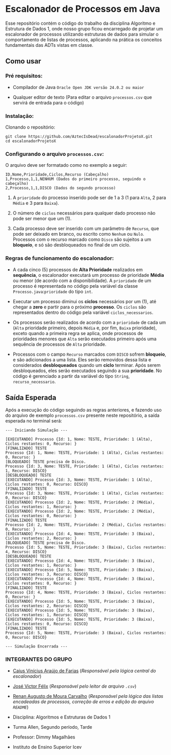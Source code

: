 # Escalonador de Processos em Java
Esse repositório contém o código do trabalho da disciplina Algoritmo e Estrutura de Dados 1, onde nosso grupo ficou encarregado de projetar um escalonador de processos utilizando estruturas de dados para simular o comportamento de listas de processos, aplicando na prática os conceitos fundamentais das ADTs vistas em classe.

## Como usar
### Pré requisitos:
- Compilador de Java ``Oracle Open JDK versão 24.0.2 ou maior``


- Qualquer editor de texto (Para editar o arquivo ``processos.csv`` que servirá de entrada para o código)

### Instalação:
Clonando o repositório:
```
git clone https://github.com/AztecIsDead/escalonadorProjetoX.git
cd escalonadorProjetoX
```
### Configurando o arquivo ``processos.csv``:
O arquivo deve ser formatado como no exemplo a seguir:
```
ID,Nome,Prioridade,Ciclos,Recurso (Cabeçalho)
1,Processo,1,1,NENHUM (Dados do primeiro processo, seguindo o cabeçalho)
2,Processo,1,1,DISCO (Dados do segundo processo)
```
1. A ``prioridade`` do processo inserido pode ser de 1 a 3 (1 para ``Alta``, 2 para ``Média`` e 3 para ``Baixa``).


2. O número de ``ciclos`` necessários para qualquer dado processo não pode ser menor que um (1).


3. Cada processo deve ser inserido com um parâmetro de ``Recurso``, que pode ser deixado em branco, ou escrito como ``Nenhum`` ou ``Nulo``. Processos com o recurso marcado como ``Disco`` são sujeitos a um **bloqueio**, e só são desbloqueados no final de um ciclo.
### Regras de funcionamento do escalonador:
- A cada cinco (5) processos de **Alta Prioridade**  realizados em **sequência**, o escalonador executará um processo de prioridade **Média** ou menor (de acordo com a disponibilidade). A ``prioridade`` de um processo é representada no código pela variável da classe ``Processo.java``:``prioridade`` do tipo `int`.


- Executar um processo diminui os **ciclos** necessários por um (1), até chegar a **zero** e partir para o próximo **processo**. Os ``ciclos`` são representados dentro do código pela variável ``ciclos_necessarios``.


- Os processos serão realizados de acordo com a ``prioridade`` de cada um (``Alta`` prioridade primeiro, depois ``Média`` e, por fim, ``Baixa`` prioridade), exceto quando a primeira regra se aplica, onde processos de prioridades menores que ``Alta`` serão executados primeiro após uma sequência de processos de ``Alta`` prioridade.


- Processos com o campo ``Recurso`` marcados com ``DISCO`` sofrem **bloqueio**, e são adicionados a uma lista. Eles serão removidos dessa lista e considerados **desbloqueados** quando um **ciclo** terminar. Após serem desbloqueados, eles serão executados seguindo a sua **prioridade**. No código é gerenciado a partir da variável do tipo `String`, ``recurso_necessario``.

## Saída Esperada
Após a execução do código seguindo as regras anteriores, e fazendo uso do arquivo de exemplo ``processos.csv`` presente neste repositório, a saída esperada no terminal será:
```
--- Iniciando Simulação ---

[EXECUTANDO] Processo {Id: 1, Nome: TESTE, Prioridade: 1 (Alta), Ciclos restantes: 0, Recurso: }
[FINALIZADO] TESTE
Processo {Id: 1, Nome: TESTE, Prioridade: 1 (Alta), Ciclos restantes: 0, Recurso: }
[BLOQUEADO] TESTE precisa de Disco.
Processo {Id: 3, Nome: TESTE, Prioridade: 1 (Alta), Ciclos restantes: 1, Recurso: DISCO}
[DESBLOQUEADO] TESTE
[EXECUTANDO] Processo {Id: 3, Nome: TESTE, Prioridade: 1 (Alta), Ciclos restantes: 0, Recurso: DISCO}
[FINALIZADO] TESTE
Processo {Id: 3, Nome: TESTE, Prioridade: 1 (Alta), Ciclos restantes: 0, Recurso: DISCO}
[EXECUTANDO] Processo {Id: 2, Nome: TESTE, Prioridade: 2 (Média), Ciclos restantes: 1, Recurso: }
[EXECUTANDO] Processo {Id: 2, Nome: TESTE, Prioridade: 2 (Média), Ciclos restantes: 0, Recurso: }
[FINALIZADO] TESTE
Processo {Id: 2, Nome: TESTE, Prioridade: 2 (Média), Ciclos restantes: 0, Recurso: }
[EXECUTANDO] Processo {Id: 4, Nome: TESTE, Prioridade: 3 (Baixa), Ciclos restantes: 2, Recurso: }
[BLOQUEADO] TESTE precisa de Disco.
Processo {Id: 5, Nome: TESTE, Prioridade: 3 (Baixa), Ciclos restantes: 4, Recurso: DISCO}
[DESBLOQUEADO] TESTE
[EXECUTANDO] Processo {Id: 4, Nome: TESTE, Prioridade: 3 (Baixa), Ciclos restantes: 1, Recurso: }
[EXECUTANDO] Processo {Id: 5, Nome: TESTE, Prioridade: 3 (Baixa), Ciclos restantes: 3, Recurso: DISCO}
[EXECUTANDO] Processo {Id: 4, Nome: TESTE, Prioridade: 3 (Baixa), Ciclos restantes: 0, Recurso: }
[FINALIZADO] TESTE
Processo {Id: 4, Nome: TESTE, Prioridade: 3 (Baixa), Ciclos restantes: 0, Recurso: }
[EXECUTANDO] Processo {Id: 5, Nome: TESTE, Prioridade: 3 (Baixa), Ciclos restantes: 2, Recurso: DISCO}
[EXECUTANDO] Processo {Id: 5, Nome: TESTE, Prioridade: 3 (Baixa), Ciclos restantes: 1, Recurso: DISCO}
[EXECUTANDO] Processo {Id: 5, Nome: TESTE, Prioridade: 3 (Baixa), Ciclos restantes: 0, Recurso: DISCO}
[FINALIZADO] TESTE
Processo {Id: 5, Nome: TESTE, Prioridade: 3 (Baixa), Ciclos restantes: 0, Recurso: DISCO}

--- Simulação Encerrada ---
```

### INTEGRANTES DO GRUPO
- [Caius Vinícius Araújo de Farias](https://github.com/AztecIsDead) (_Responsável pela lógica central do escalonador_)
- [José Victor Félix](https://github.com/josevictorcfelix) (_Responsável pelo leitor de arquivo ``.csv``_)
- [Renan Augusto de Moura Carvalho](https://github.com/onamureS) (_Responsável pela lógica das listas encadeadas de processos, correção de erros e edição do arquivo ``README``_)


- Disciplina: Algoritmos e Estruturas de Dados 1
- Turma Allen, Segundo período, Tarde
- Professor: Dimmy Magalhães
- Instituto de Ensino Superior Icev